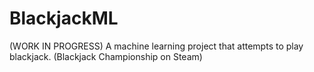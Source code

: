 # BlackjackML
(WORK IN PROGRESS) A machine learning project that attempts to play blackjack. (Blackjack Championship on Steam)
